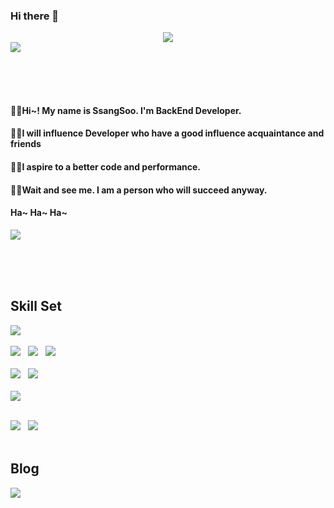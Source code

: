 ### Hi there 👋

<!--
**SsangSoo/SsangSoo** is a ✨ _special_ ✨ repository because its `README.md` (this file) appears on your GitHub profile.

Here are some ideas to get you started:

- 🔭 I’m currently working on ...
- 🌱 I’m currently learning ...
- 👯 I’m looking to collaborate on ...
- 🤔 I’m looking for help with ...
- 💬 Ask me about ...
- 📫 How to reach me: ...
- 😄 Pronouns: .....
- ⚡ Fun fact: ...
--> 

<!-- 헤더 -->
<div align="center">
  <img src="https://capsule-render.vercel.app/api?type=waving&color=timeGradient&height=300&section=header&text=SsangSoo%20&fontSize=90">
</div>

 <!-- 깃허브 상태  -->
<div align="left">
  <img src="https://github-readme-stats.vercel.app/api?username=SsangSoo&show_icons=true&theme=radical">
</div>

<br><br><br>

#### 🖐🏻Hi~! My name is SsangSoo. I'm BackEnd Developer. <br>
#### 💪🏻I will influence Developer who have a good influence acquaintance and friends <br>
#### 👍🏻I aspire to a better code and performance. <br>
#### 🫵🏻Wait and see me. I am a person who will succeed anyway. <br>
#### Ha~ Ha~ Ha~ <br>
<div align="left">
  <img src="https://velog.velcdn.com/images/tjdtn4484/post/21c08eef-d5ae-4af6-b896-288c67680900/image.PNG">
</div>

<br><br><br>

## Skill Set
<!-- 스택 -->
<div align="left">
<!-- 언어 -->
<img src="https://img.shields.io/badge/Java-007396?style=for-the-badge&logo=Java&logoColor=white"><br><br>
<!-- 프레임워크 -->
<img src="https://img.shields.io/badge/Spring-6DB33F?style=for-the-badge&logo=Spring&logoColor=white"> &nbsp;
<img src="https://img.shields.io/badge/SpringBoot-6DB33F?style=for-the-badge&logo=Spring Boot&logoColor=white"> &nbsp;
<img src="https://img.shields.io/badge/Spring Security-6DB33F?style=for-the-badge&logo=Spring Security&logoColor=white"> &nbsp; <br><br>
<!-- DB --->
<img src="https://img.shields.io/badge/MySql-4479A1?style=for-the-badge&logo=MySQL&logoColor=white"> &nbsp;
<img src="https://img.shields.io/badge/JPA-6DB33F?style=for-the-badge&logo=JPA&logoColor=white"> <br><br>
<!-- AWS -->  
<img src="https://img.shields.io/badge/Amazon AWS-232F3E?style=for-the-badge&logo=Amazon AWS&logoColor=white"> <br><br>

<!-- tool -->
<img src="https://img.shields.io/badge/Notion-000000?style=for-the-badge&logo=Notion&logoColor=white"> &nbsp;
<img src="https://img.shields.io/badge/intellijidea-000000?style=for-the-badge&logo=intellijidea&logoColor=white"> <br><br>
</div>

## Blog
<!-- 블로그 -->
<a href="https://ssangsu.tistory.com/" target="_blank"><img src="https://img.shields.io/badge/tistory-000000?style=for-the-badge&logo=tistory&logoColor=white"/></a>


